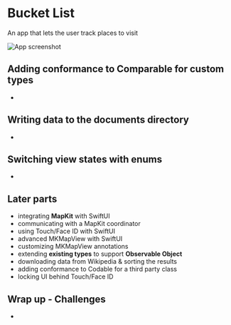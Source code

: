 # Bucket List 
An app that lets the user track places to visit

![App screenshot](PROJECT_NAME.png)


## Adding conformance to Comparable for custom types
- 

## Writing data to the documents directory
- 

## Switching view states with enums
-

## Later parts
 - integrating **MapKit** with SwiftUI
 - communicating with a MapKit coordinator
 - using Touch/Face ID with SwiftUI
 - advanced MKMapView with SwiftUI
 - customizing MKMapView annotations
 - extending __existing types__ to support **Observable Object**
 - downloading data from Wikipedia & sorting the results
 - adding conformance to Codable for a third party class
 - locking UI behind Touch/Face ID

## Wrap up - Challenges
- 
